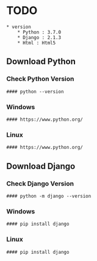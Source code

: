 # TODO
	* version
		* Python : 3.7.0
		* Django : 2.1.3
		* Html : Html5
## Download Python
### Check Python Version
	#### python --version
### Windows
	#### https://www.python.org/
### Linux
	#### https://www.python.org/

## Download Django
### Check Django Version
	#### python -m django --version
### Windows
	#### pip install django
### Linux
	#### pip install django